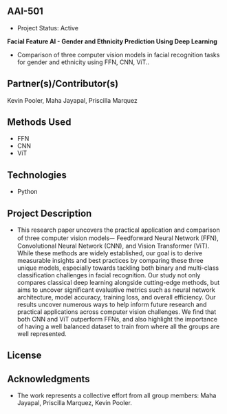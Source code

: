**AAI-501**
-
- Project Status: Active

**Facial Feature AI - Gender and Ethnicity Prediction Using Deep Learning**
-  Comparison of three computer vision models in facial recognition tasks for gender and ethnicity using FFN, CNN, ViT.. 

**Partner(s)/Contributor(s)**
-
Kevin Pooler,
Maha Jayapal, 
Priscilla Marquez 

**Methods Used**
-
- FFN
- CNN
- ViT

**Technologies**
-
- Python

**Project Description**
-
- This research paper uncovers the practical application and comparison of three computer vision modelsᅳ Feedforward Neural Network (FFN), Convolutional Neural Network (CNN), and Vision Transformer (ViT). While these methods are widely established, our goal is to derive measurable insights and best practices by comparing these three unique models, especially towards tackling both binary and multi-class classification challenges in facial recognition. Our study not only compares classical deep learning alongside cutting-edge methods, but aims to uncover significant evaluative metrics such as neural network architecture, model accuracy, training loss, and overall efficiency. Our results uncover numerous ways to help inform future research and practical applications across computer vision challenges. We find that both CNN and ViT outperform FFNs, and also highlight the importance of having a well balanced dataset to train from where all the groups are well represented. 


**License**
-

**Acknowledgments**
-
- The work represents a collective effort from all group members: Maha Jayapal, Priscilla Marquez, Kevin Pooler.
